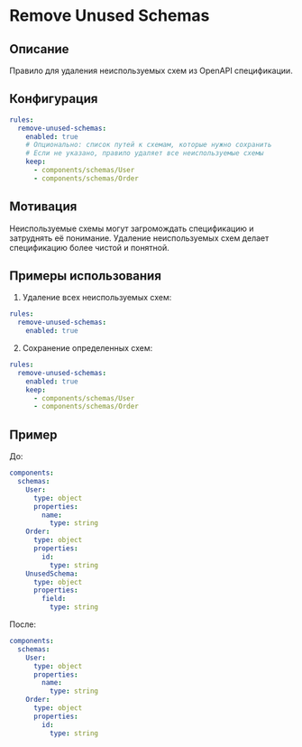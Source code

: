 # Remove Unused Schemas

## Описание
Правило для удаления неиспользуемых схем из OpenAPI спецификации.

## Конфигурация
```yaml
rules:
  remove-unused-schemas:
    enabled: true
    # Опционально: список путей к схемам, которые нужно сохранить
    # Если не указано, правило удаляет все неиспользуемые схемы
    keep:
      - components/schemas/User
      - components/schemas/Order
```

## Мотивация
Неиспользуемые схемы могут загромождать спецификацию и затруднять её понимание. Удаление неиспользуемых схем делает спецификацию более чистой и понятной.

## Примеры использования
1. Удаление всех неиспользуемых схем:
```yaml
rules:
  remove-unused-schemas:
    enabled: true
```

2. Сохранение определенных схем:
```yaml
rules:
  remove-unused-schemas:
    enabled: true
    keep:
      - components/schemas/User
      - components/schemas/Order
```

## Пример
До:
```yaml
components:
  schemas:
    User:
      type: object
      properties:
        name:
          type: string
    Order:
      type: object
      properties:
        id:
          type: string
    UnusedSchema:
      type: object
      properties:
        field:
          type: string
```

После:
```yaml
components:
  schemas:
    User:
      type: object
      properties:
        name:
          type: string
    Order:
      type: object
      properties:
        id:
          type: string
``` 